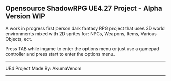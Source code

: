 Opensource ShadowRPG UE4.27 Project - Alpha Version WIP
-------------------------------------
A work in progress first person dark fantasy RPG project that uses 3D world environments mixed with 2D sprites for: NPCs, Weapons, Items, Various Objects, ect.

Press TAB while ingame to enter the options menu or just use a gamepad controller and press start to enter the options menu.

-------------------------------------
UE4 Project Made By: AkumaVenom

-------------------------------------
